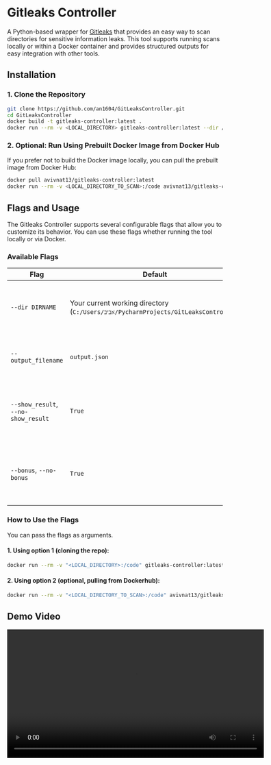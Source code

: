 # Gitleaks Controller

A Python-based wrapper for [Gitleaks](https://github.com/zricethezav/gitleaks) that provides an easy way to scan
directories for sensitive information leaks. This tool supports running scans locally or within a Docker container and
provides structured outputs for easy integration with other tools.

## Installation

### 1. Clone the Repository

```bash
git clone https://github.com/an1604/GitLeaksController.git
cd GitLeaksController
docker build -t gitleaks-controller:latest . 
docker run --rm -v <LOCAL_DIRECTORY> gitleaks-controller:latest --dir /code/<CHOOSE_DIRECTORY_NAME> 
```

### 2. Optional: Run Using Prebuilt Docker Image from Docker Hub

If you prefer not to build the Docker image locally, you can pull the prebuilt image from Docker Hub:

```bash
docker pull avivnat13/gitleaks-controller:latest
docker run --rm -v <LOCAL_DIRECTORY_TO_SCAN>:/code avivnat13/gitleaks-controller:latest --dir /code
```

## Flags and Usage

The Gitleaks Controller supports several configurable flags that allow you to customize its behavior. You can use these
flags whether running the tool locally or via Docker.

### **Available Flags**

| Flag                                | Default                                                                             | Description                                                       |
|-------------------------------------|-------------------------------------------------------------------------------------|-------------------------------------------------------------------|
| `--dir DIRNAME`                     | Your current working directory (`C:/Users/אביב/PycharmProjects/GitLeaksController`) | Path to the directory to scan for sensitive information leaks.    |
| `--output_filename`                 | `output.json`                                                                       | Name of the file where scan results will be saved.                |
| `--show_result`, `--no-show_result` | `True`                                                                              | Print the scan results directly to the terminal after completion. |
| `--bonus`, `--no-bonus`             | `True`                                                                              | Include additional structured output using Pydantic models.       |

### **How to Use the Flags**

You can pass the flags as arguments.

#### 1. Using option 1 (cloning the repo):

```bash
docker run --rm -v "<LOCAL_DIRECTORY>:/code" gitleaks-controller:latest --dir /code --output_filename results.json --bonus --show_result
```

#### 2. Using option 2 (optional, pulling from Dockerhub):

```bash
docker run --rm -v "<LOCAL_DIRECTORY_TO_SCAN>:/code" avivnat13/gitleaks-controller:latest --dir /code --output_filename results.json --bonus --show_result
```


## Demo Video

<video controls width="600">
  <source src="https://raw.githubusercontent.com/an1604/GitLeaksController/main/Example.mp4" type="video/mp4">
  Your browser does not support the video tag.
</video>

